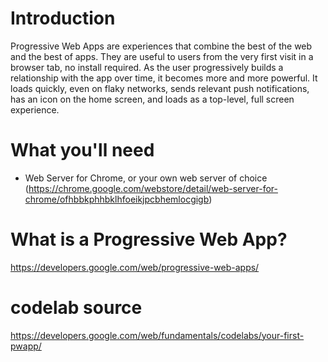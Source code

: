 # Introduction
Progressive Web Apps are experiences that combine the best of the web and the best of apps. They are useful to users from the very first visit in a browser tab, no install required. As the user progressively builds a relationship with the app over time, it becomes more and more powerful. It loads quickly, even on flaky networks, sends relevant push notifications, has an icon on the home screen, and loads as a top-level, full screen experience.

# What you'll need
- Web Server for Chrome, or your own web server of choice (https://chrome.google.com/webstore/detail/web-server-for-chrome/ofhbbkphhbklhfoeikjpcbhemlocgigb)

# What is a Progressive Web App?
https://developers.google.com/web/progressive-web-apps/

# codelab source
https://developers.google.com/web/fundamentals/codelabs/your-first-pwapp/